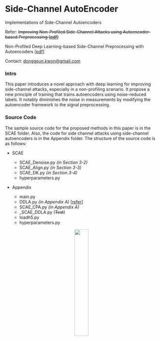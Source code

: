 # Side-Channel AutoEncoder
Implementations of Side-Channel Autoencoders

Refer:
~~Improving Non-Profiled Side-Channel Attacks using Autoencoder-based Preprocessing [[pdf](https://eprint.iacr.org/2020/396.pdf)]~~

Non-Profiled Deep Learning-based Side-Channel Preprocessing with Autoencoders [[pdf](https://ieeexplore.ieee.org/stamp/stamp.jsp?tp=&arnumber=9400816)]

Contact: <donggeun.kwon@gmail.com>


### Intro
This paper introduces a novel approach with deep learning for improving side-channel attacks, especially in a non-profiling scenario. It propose a new principle of training that trains autoencoders using noise-reduced labels. It notably diminishes the noise in measurements by modifying the autoencoder framework to the signal preprocessing.

### Source Code
The sample source code for the proposed methods in this paper is in the SCAE folder. Also, the code for side channel attacks using side-channel autoencoders is in the Appendix folder.
The structure of the source code is as follows:

* SCAE
    + SCAE_Denoise.py _(in Section 3-2)_
    + SCAE_Align.py _(in Section 3-3)_
    + SCAE_DK.py _(in Section 3-4)_
    + hyperparameters.py

* Appendix
    + main.py
    + DDLA.py _(in Appendix A)_ [[refer](https://doi.org/10.13154/tches.v2019.i2.107-131)]
    + SCAE_CPA.py _(in Appendix A)_
    + _SCAE_DDLA.py (~~Test~~)
    + loadh5.py
    + hyperparameters.py


<center><a href="http://crypto.korea.ac.kr" target="_blank"><img src="http://crypto.korea.ac.kr/wp-content/uploads/2019/01/Algorithm_trans.png" width="30%" height="30%" /></a></center>
